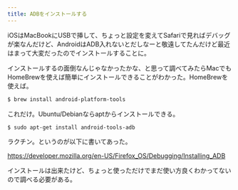 ```yaml
---
title: ADBをインストールする
---
```

iOSはMacBookにUSBで挿して、ちょっと設定を変えてSafariで見ればデバッグが楽なんだけど、AndroidはADB入れないとだしなーと敬遠してたんだけど最近はまって大変だったのでインストールすることに。

インストールするの面倒なんじゃなかったかな、と思って調べてみたらMacでもHomeBrewを使えば簡単にインストールできることがわかった。HomeBrewを使えば。

```sh
$ brew install android-platform-tools
```

これだけ。Ubuntu/Debianならaptからインストールできる。

```sh
$ sudo apt-get install android-tools-adb
```

ラクチン。というのが以下に書いてあった。

https://developer.mozilla.org/en-US/Firefox_OS/Debugging/Installing_ADB

インストールは出来たけど、ちょっと使っただけでまだ使い方良くわかってないので調べる必要がある。
